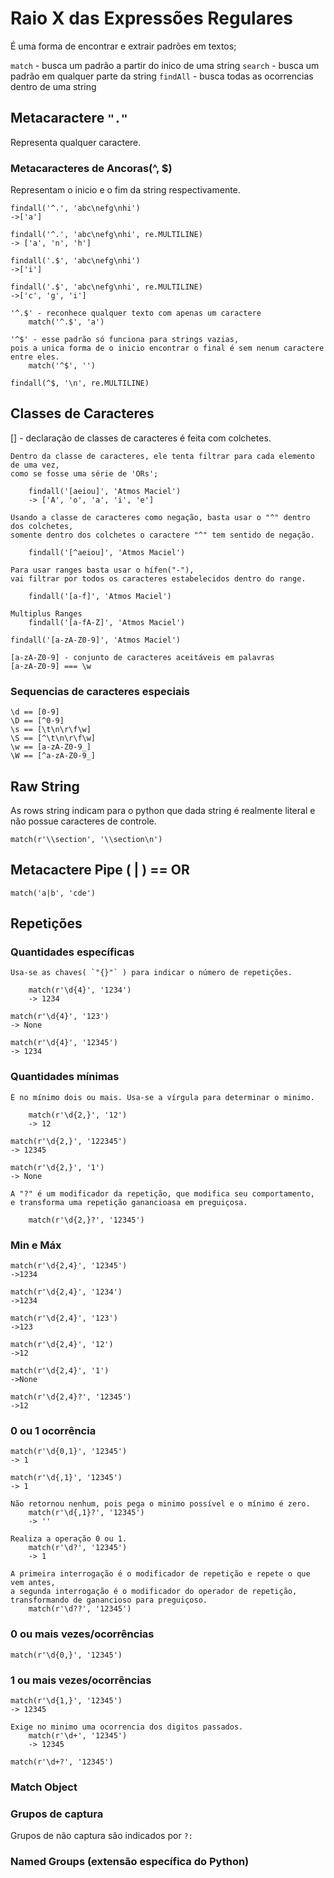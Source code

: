 # Raio X das Expressões Regulares

É uma forma de encontrar e extrair padrões em textos;

`match` - busca um padrão a partir do inico de uma string
`search` - busca um padrão em qualquer parte da string
`findAll` - busca todas as ocorrencias dentro de uma string

## Metacaractere `"."`

Representa qualquer caractere.

### Metacaracteres de Ancoras(^, $)

Representam o inicio e o fim da string respectivamente.

```
findall('^.', 'abc\nefg\nhi')
->['a']

findall('^.', 'abc\nefg\nhi', re.MULTILINE)
-> ['a', 'n', 'h']

findall('.$', 'abc\nefg\nhi')
->['i']

findall('.$', 'abc\nefg\nhi', re.MULTILINE)
->['c', 'g', 'i']

'^.$' - reconhece qualquer texto com apenas um caractere
    match('^.$', 'a')

'^$' - esse padrão só funciona para strings vazias,
pois a unica forma de o inicio encontrar o final é sem nenum caractere entre eles.
    match('^$', '')

findall(^$, '\n', re.MULTILINE)
```

## Classes de Caracteres

[] - declaração de classes de caracteres é feita com colchetes.

```
Dentro da classe de caracteres, ele tenta filtrar para cada elemento de uma vez,
como se fosse uma série de 'ORs';

    findall('[aeiou]', 'Atmos Maciel')
    -> ['A', 'o', 'a', 'i', 'e']

Usando a classe de caracteres como negação, basta usar o "^" dentro dos colchetes,
somente dentro dos colchetes o caractere "^" tem sentido de negação.

    findall('[^aeiou]', 'Atmos Maciel')

Para usar ranges basta usar o hífen("-"),
vai filtrar por todos os caracteres estabelecidos dentro do range.

    findall('[a-f]', 'Atmos Maciel')  

Multiplus Ranges
    findall('[a-fA-Z]', 'Atmos Maciel')

findall('[a-zA-Z0-9]', 'Atmos Maciel')

[a-zA-Z0-9] - conjunto de caracteres aceitáveis em palavras
[a-zA-Z0-9] === \w
```

### Sequencias de caracteres especiais
    
    \d == [0-9]
    \D == [^0-9]
    \s == [\t\n\r\f\w]
    \S == [^\t\n\r\f\w]
    \w == [a-zA-Z0-9_]
    \W == [^a-zA-Z0-9_]

## Raw String

As rows string indicam para o python que dada string é realmente literal e não possue caracteres de controle.

`match(r'\\section', '\\section\n')`

## Metacactere Pipe ( | ) == OR

`match('a|b', 'cde')`

## Repetições

### Quantidades específicas

```
Usa-se as chaves( `"{}"` ) para indicar o número de repetições.

    match(r'\d{4}', '1234')
    -> 1234

match(r'\d{4}', '123')
-> None

match(r'\d{4}', '12345')
-> 1234
```

### Quantidades mínimas

```
É no mínimo dois ou mais. Usa-se a vírgula para determinar o minimo.

    match(r'\d{2,}', '12')
    -> 12

match(r'\d{2,}', '122345')
-> 12345

match(r'\d{2,}', '1')
-> None

A "?" é um modificador da repetição, que modifica seu comportamento,
e transforma uma repetição ganancioasa em preguiçosa.

    match(r'\d{2,}?', '12345')
```

### Min e Máx

```
match(r'\d{2,4}', '12345')
->1234

match(r'\d{2,4}', '1234')
->1234

match(r'\d{2,4}', '123')
->123

match(r'\d{2,4}', '12')
->12

match(r'\d{2,4}', '1')
->None

match(r'\d{2,4}?', '12345')
->12
```

### 0 ou 1 ocorrência

```
match(r'\d{0,1}', '12345')
-> 1

match(r'\d{,1}', '12345')
-> 1

Não retornou nenhum, pois pega o minimo possível e o mínimo é zero.
    match(r'\d{,1}?', '12345')
    -> ''

Realiza a operação 0 ou 1.
    match(r'\d?', '12345')
    -> 1

A primeira interrogação é o modificador de repetição e repete o que vem antes,
a segunda interrogação é o modificador do operador de repetição,
transformando de ganancioso para preguiçoso.
    match(r'\d??', '12345')

```

### 0 ou mais vezes/ocorrências
    
`match(r'\d{0,}', '12345')`

### 1 ou mais vezes/ocorrências

```
match(r'\d{1,}', '12345')
-> 12345

Exige no minimo uma ocorrencia dos digitos passados.
    match(r'\d+', '12345')
    -> 12345

match(r'\d+?', '12345')
```

### Match Object

### Grupos de captura

Grupos de não captura são indicados por `?:`

### Named Groups (extensão específica do Python)
